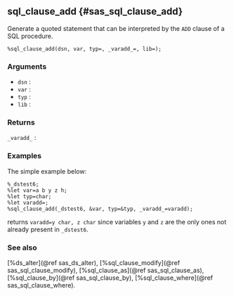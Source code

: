 ## sql_clause_add {#sas_sql_clause_add}
Generate a quoted statement that can be interpreted by the `ADD` clause of a SQL procedure.

	%sql_clause_add(dsn, var, typ=, _varadd_=, lib=);

### Arguments
* `dsn` :
* `var` :
* `typ` : 
* `lib` :

### Returns
`_varadd_` : 

### Examples
The simple example below:

	%_dstest6;
	%let var=a b y z h;
	%let typ=char;
	%let varadd=;
	%sql_clause_add(_dstest6, &var, typ=&typ, _varadd_=varadd);

returns `varadd=y char, z char` since variables `y` and `z` are the only ones not already present 
in `_dstest6`.

### See also
[%ds_alter](@ref sas_ds_alter), [%sql_clause_modify](@ref sas_sql_clause_modify), [%sql_clause_as](@ref sas_sql_clause_as),
[%sql_clause_by](@ref sas_sql_clause_by), [%sql_clause_where](@ref sas_sql_clause_where).
